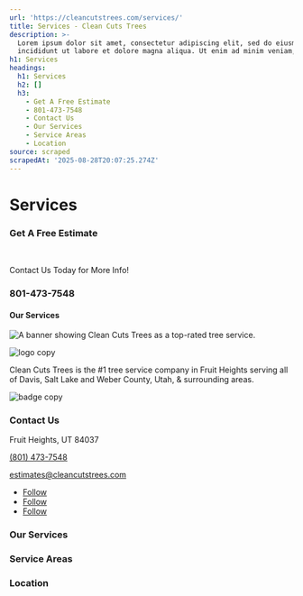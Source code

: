 ```yaml
---
url: 'https://cleancutstrees.com/services/'
title: Services - Clean Cuts Trees
description: >-
  Lorem ipsum dolor sit amet, consectetur adipiscing elit, sed do eiusmod tempor
  incididunt ut labore et dolore magna aliqua. Ut enim ad minim veniam, quis
h1: Services
headings:
  h1: Services
  h2: []
  h3:
    - Get A Free Estimate
    - 801-473-7548
    - Contact Us
    - Our Services
    - Service Areas
    - Location
source: scraped
scrapedAt: '2025-08-28T20:07:25.274Z'
---
```

# Services

### Get A Free Estimate

  [](tel:+18014737548)

Contact Us Today for More Info!

### 801-473-7548

#### Our Services

![A banner showing Clean Cuts Trees as a top-rated tree service.](./assets/6044a2199980b071066c9787705eaf1fd5e11a3e.png)

![logo copy](./assets/90a16e2ce5a7f00fb2e4f2b204af48a34ef55eab.png "logo copy")

Clean Cuts Trees is the #1 tree service company in Fruit Heights serving all of Davis, Salt Lake and Weber County, Utah, & surrounding areas.

![badge copy](./assets/f718afde080bd8d3dd3880e1e259267f39699dcb.png "badge copy")

### Contact Us

Fruit Heights, UT 84037

[(801) 473-7548](tel:+18014737548)

[estimates@cleancutstrees.com](mailto:estimates@cleancutstrees.com)

-   [Follow](https://www.facebook.com/CleanCutsTrees/ "Follow on Facebook")
-   [Follow](https://www.youtube.com/channel/UCSMH2M8_eCp3TM7lxs7HC1w/videos "Follow on Youtube")
-   [Follow](https://www.instagram.com/clean_cuts_trees/ "Follow on Instagram")

### Our Services

### Service Areas

### Location
